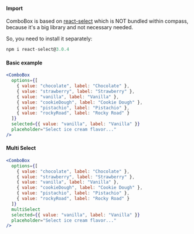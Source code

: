 #### **Import**

ComboBox is based on [react-select](https://react-select.com/home) which is NOT bundled within compass, because it's a big library and not necessary needed.

So, you need to install it separately:

```jsx static
npm i react-select@3.0.4
```

#### **Basic example**

```jsx
<ComboBox
  options={[
    { value: "chocolate", label: "Chocolate" },
    { value: "strawberry", label: "Strawberry" },
    { value: "vanilla", label: "Vanilla" },
    { value: "cookieDough", label: "Cookie Dough" },
    { value: "pistachio", label: "Pistachio" },
    { value: "rockyRoad", label: "Rocky Road" }
  ]}
  selected={{ value: "vanilla", label: "Vanilla" }}
  placeholder="Select ice cream flavor..."
/>
```

#### **Multi Select**

```jsx
<ComboBox
  options={[
    { value: "chocolate", label: "Chocolate" },
    { value: "strawberry", label: "Strawberry" },
    { value: "vanilla", label: "Vanilla" },
    { value: "cookieDough", label: "Cookie Dough" },
    { value: "pistachio", label: "Pistachio" },
    { value: "rockyRoad", label: "Rocky Road" }
  ]}
  multiSelect
  selected={{ value: "vanilla", label: "Vanilla" }}
  placeholder="Select ice cream flavor..."
/>
```
